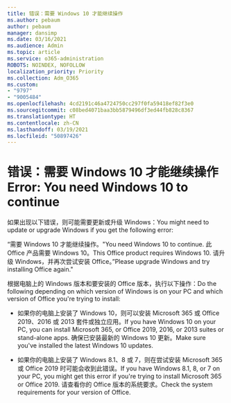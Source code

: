 ```yaml
---
title: 错误：需要 Windows 10 才能继续操作
ms.author: pebaum
author: pebaum
manager: dansimp
ms.date: 03/16/2021
ms.audience: Admin
ms.topic: article
ms.service: o365-administration
ROBOTS: NOINDEX, NOFOLLOW
localization_priority: Priority
ms.collection: Adm_O365
ms.custom:
- "9797"
- "9005484"
ms.openlocfilehash: 4cd2191c46a4724750cc297f0fa59418ef82f3e0
ms.sourcegitcommit: c08bed4071baa3bb5879496df3ed44fb828c8367
ms.translationtype: HT
ms.contentlocale: zh-CN
ms.lasthandoff: 03/19/2021
ms.locfileid: "50897426"
---
```

# <a name="error-you-need-windows-10-to-continue"></a><span data-ttu-id="4a218-102">错误：需要 Windows 10 才能继续操作</span><span class="sxs-lookup"><span data-stu-id="4a218-102">Error: You need Windows 10 to continue</span></span>

<span data-ttu-id="4a218-103">如果出现以下错误，则可能需要更新或升级 Windows：</span><span class="sxs-lookup"><span data-stu-id="4a218-103">You might need to update or upgrade Windows if you get the following error:</span></span>

<span data-ttu-id="4a218-104">“需要 Windows 10 才能继续操作。</span><span class="sxs-lookup"><span data-stu-id="4a218-104">"You need Windows 10 to continue.</span></span> <span data-ttu-id="4a218-105">此 Office 产品需要 Windows 10。</span><span class="sxs-lookup"><span data-stu-id="4a218-105">This Office product requires Windows 10.</span></span> <span data-ttu-id="4a218-106">请升级 Windows，并再次尝试安装 Office。”</span><span class="sxs-lookup"><span data-stu-id="4a218-106">Please upgrade Windows and try installing Office again."</span></span>

<span data-ttu-id="4a218-107">根据电脑上的 Windows 版本和要安装的 Office 版本，执行以下操作：</span><span class="sxs-lookup"><span data-stu-id="4a218-107">Do the following depending on which version of Windows is on your PC and which version of Office you're trying to install:</span></span>

- <span data-ttu-id="4a218-108">如果你的电脑上安装了 Windows 10，则可以安装 Microsoft 365 或 Office 2019、2016 或 2013 套件或独立应用。</span><span class="sxs-lookup"><span data-stu-id="4a218-108">If you have Windows 10 on your PC, you can install Microsoft 365, or Office 2019, 2016, or 2013 suites or stand-alone apps.</span></span> <span data-ttu-id="4a218-109">确保已安装最新的 Windows 10 更新。</span><span class="sxs-lookup"><span data-stu-id="4a218-109">Make sure you've installed the latest Windows 10 updates.</span></span>

- <span data-ttu-id="4a218-110">如果你的电脑上安装了 Windows 8.1、8 或 7，则在尝试安装 Microsoft 365 或 Office 2019 时可能会收到此错误。</span><span class="sxs-lookup"><span data-stu-id="4a218-110">If you have Windows 8.1, 8, or 7 on your PC, you might get this error if you're trying to install Microsoft 365 or Office 2019.</span></span> <span data-ttu-id="4a218-111">请查看你的 Office 版本的系统要求。</span><span class="sxs-lookup"><span data-stu-id="4a218-111">Check the system requirements for your version of Office.</span></span>